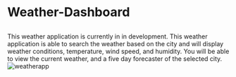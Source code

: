 # Weather-Dashboard 
## 
This weather application is currently in in development. This weather application is able to search the weather based on the city and will display weather conditions, temperature, wind speed, and humidity. You will be able to view the current weather, and a five day forecaster of the selected city. ![weatherapp](https://user-images.githubusercontent.com/110567243/216248631-5c139e32-fb6f-4862-96b1-f82e186f3e06.PNG)
